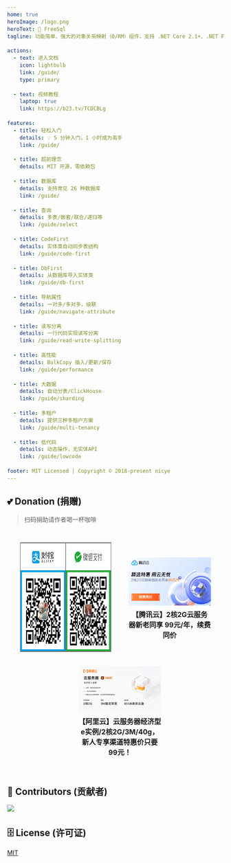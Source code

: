 ```yaml
---
home: true
heroImage: /logo.png
heroText: 🦄 FreeSql
tagline: 功能简单、强大的对象关系映射（O/RM）组件，支持 .NET Core 2.1+、.NET Framework 4.0+、Xamarin，国产首个支持 AOT 发布的 ORM✨

actions:
  - text: 进入文档
    icon: lightbulb
    link: /guide/
    type: primary

  - text: 视频教程
    laptop: true
    link: https://b23.tv/TCDCBLg

features:
  - title: 轻松入门
    details: 💡 5 分钟入门，1 小时成为高手
    link: /guide/

  - title: 超前理念
    details: MIT 开源，零依赖包

  - title: 数据库
    details: 支持常见 26 种数据库
    link: /guide/

  - title: 查询
    details: 多表/嵌套/联合/递归等
    link: /guide/select

  - title: CodeFirst
    details: 实体类自动同步表结构
    link: /guide/code-first

  - title: DbFirst
    details: 从数据库导入实体类
    link: /guide/db-first

  - title: 导航属性
    details: 一对多/多对多，级联
    link: /guide/navigate-attribute

  - title: 读写分离
    details: 一行代码实现读写分离
    link: /guide/read-write-splitting

  - title: 高性能
    details: BulkCopy 插入/更新/保存
    link: /guide/performance

  - title: 大数据
    details: 自动分表/ClickHouse
    link: /guide/sharding

  - title: 多租户
    details: 提供三种多租户方案
    link: /guide/multi-tenancy

  - title: 低代码
    details: 动态操作，无实体API
    link: /guide/lowcode

footer: MIT Licensed | Copyright © 2018-present nicye
---
```


## 💕 Donation (捐赠)

> 扫码捐助请作者喝一杯咖啡

<div class="vp-donation">
    <div class="vp-donation-item">
        <img src="/barcode_2x1.png" style="width:400px;height:255px;" />
    </div>
    <div class="vp-donation-item">
        <a style="margin-left:20px;cursor:pointer" target="_blank" href="https://curl.qcloud.com/lj8Rbc9Y">
            <img src="/rhino-design.png" style="width:400px;" />
            <h4>【腾讯云】2核2G云服务器新老同享 99元/年，续费同价</h4>
        </a>
    </div> 
    <div class="vp-donation-item">
        <a style="margin-left:20px;cursor:pointer" target="_blank" href="https://t.aliyun.com/U/rs0mOj">
            <img src="/aliyun.png" style="width:400px;" />
            <h4>【阿里云】云服务器经济型e实例/2核2G/3M/40g，新人专享渠道特惠价只要99元！</h4>
        </a> 
    </div> 
</div>

## 👯 Contributors (贡献者)

<a href="https://contributors-img.web.app/image?repo=dotnetcore/FreeSql">
  <img src="https://contributors-img.web.app/image?repo=dotnetcore/FreeSql" />
</a>

## 🗄 License (许可证)

[MIT](https://github.com/dotnetcore/FreeSql/blob/master/LICENSE)

<ins class="adsbygoogle"
     style="display:block"
     data-ad-client="ca-pub-7223766210897652"
     data-ad-slot="3532742594"
     data-ad-format="auto"
     data-full-width-responsive="true"></ins>

<style>
.vp-donation {
    display: flex;
    flex-wrap: wrap;
    justify-content: space-around;
    align-items: center; /* 确保项目在交叉轴上居中对齐 */
    padding: 20px;
}

.vp-donation-item {
    flex-basis: calc(33.333% - 20px); /* 基础大小为三分之一减去间距 */
    max-width: calc(33.333% - 20px); /* 最大宽度也是三分之一减去间距 */
    margin: 10px;
    text-align: center;
}

.vp-donation-item img {
    width: 100%; /* 图片宽度充满容器 */
    height: auto; /* 高度自动调整 */
}

.vp-donation-item a {
    text-decoration: none;
    color: inherit;
    display: inline-block;
    margin-top: 10px;
}

.vp-donation-item h4 {
    margin: 5px 0;
    font-size: 16px;
}

/* 媒体查询，针对中等屏幕设备 */
@media (max-width: 1024px) {
    .vp-donation-item {
        flex-basis: calc(50% - 20px); /* 中等屏幕宽度下，一行显示两个 */
        max-width: calc(50% - 20px);
    }
}

/* 媒体查询，针对小屏幕设备 */
@media (max-width: 600px) {
    .vp-donation-item {
        flex-basis: 100%; /* 小屏幕宽度下，一行显示一个 */
        max-width: 100%;
    }
}
</style>
